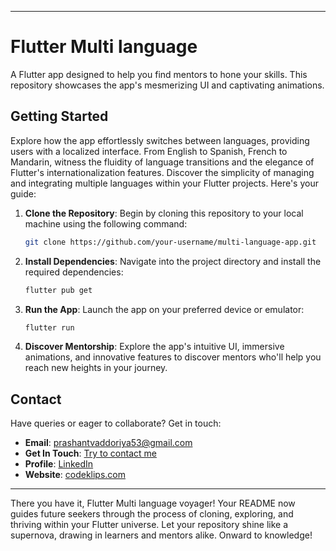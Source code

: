 
---

# Flutter Multi language

A Flutter app designed to help you find mentors to hone your skills. This repository showcases the app's mesmerizing UI and captivating animations.


## Getting Started

Explore how the app effortlessly switches between languages, providing users with a localized interface. From English to Spanish, French to Mandarin, witness the fluidity of language transitions and the elegance of Flutter's internationalization features. Discover the simplicity of managing and integrating multiple languages within your Flutter projects. Here's your guide:

1. **Clone the Repository**: Begin by cloning this repository to your local machine using the following command:

   ```bash
   git clone https://github.com/your-username/multi-language-app.git
   ```

2. **Install Dependencies**: Navigate into the project directory and install the required dependencies:

   ```bash
   flutter pub get
   ```

3. **Run the App**: Launch the app on your preferred device or emulator:

   ```bash
   flutter run
   ```

4. **Discover Mentorship**: Explore the app's intuitive UI, immersive animations, and innovative features to discover mentors who'll help you reach new heights in your journey.

## Contact

Have queries or eager to collaborate? Get in touch:

- **Email**: [prashantvaddoriya53@gmail.com](mailto:prashantvaddoriya53@gmail.com)
- **Get In Touch**: [Try to contact me](https://bento.me/prashantv)
- **Profile**: [LinkedIn](https://www.linkedin.com/in/prashant-vaddoriya12/)
- **Website**: [codeklips.com](https://codeklips.com)

---

There you have it, Flutter Multi language voyager! Your README now guides future seekers through the process of cloning, exploring, and thriving within your Flutter universe. Let your repository shine like a supernova, drawing in learners and mentors alike. Onward to knowledge!
